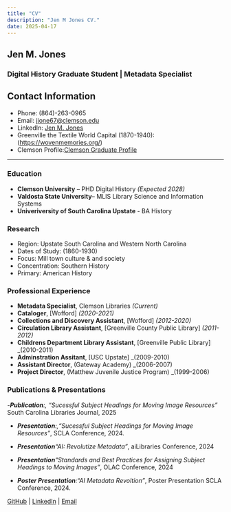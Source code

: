 ```yaml
---
title: "CV"
description: "Jen M Jones CV."
date: 2025-04-17
---
```


## Jen M. Jones

### Digital History Graduate Student | Metadata Specialist

## Contact Information

- Phone: (864)-263-0965
- Email: jjone67@clemson.edu
- LinkedIn: [Jen M. Jones](https://www.linkedin.com/in/jen-m-jones-mlis-90995043/)
- Greenville the Textile World Capital (1870-1940):(https://wovenmemories.org/)
- Clemson Profile:[Clemson Graduate Profile](https://www.clemson.edu/cah/about/facultybio.html?id=7253)

---

### **Education**

- **Clemson University** – PHD Digital History _(Expected 2028)_
- **Valdosta State University**– MLIS Library Science and Information Systems
- **Univeriversity of South Carolina Upstate** - BA History

### **Research**

- Region: Upstate South Carolina and Western North Carolina
- Dates of Study: (1860-1930)
- Focus: Mill town culture & and society
- Concentration: Southern History
- Primary: American History

### **Professional Experience**

- **Metadata Specialist**, Clemson Libraries _(Current)_
- **Cataloger**, [Wofford] _(2020-2021)_
- **Collections and Discovery Assistant**, [Wofford] _(2012-2020)_
- **Circulation Library Assistant**, [Greenville County Public Library] _(2011-2012)_
- **Childrens Department Library Assistant**, [Greenville Public Library] \_(2010-2011)
- **Adminstration Assitant**, [USC Upstate] \_(2009-2010)
- **Assistant Director**, (Gateway Academy) \_(2006-2007)
- **Project Director**, (Matthew Juvenile Justice Program) \_(1999-2006)

### **Publications & Presentations**

-_**Publication**:, “Sucessful Subject Headings for Moving Image Resources”_ South Carolina Libraries Journal, 2025

- _**Presentation**:,“Sucessful Subject Headings for Moving Image Resources”_, SCLA Conference, 2024.

- _**Presentation**“AI: Revolutize Metadata”_, aiLibraries Conference, 2024

- _**Presentation**“Standards and Best Practices for Assigning Subject Headings to Moving Images”_, OLAC Conference, 2024

- _**Poster Presentation**:“AI Metadata Revoltion”_, Poster Presentation SCLA Conference, 2024.

[GitHub](https://github.com/Jen04Jones) | [LinkedIn](<(https://www.linkedin.com/in/jen-m-jones-mlis-90995043/)>) | [Email](jjone67@clemson.edu)
